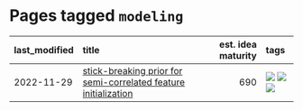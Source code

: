 # Pages tagged `modeling`

|last_modified|title|est. idea maturity|tags
|:---|:---|---:|:---|
|2022-11-29|[stick-breaking prior for semi-correlated feature initialization](../stickbreaking-init.md)|690|[![](https://img.shields.io/badge/tag-experimental-4a3565)](../tags/experimental.md) [![](https://img.shields.io/badge/tag-modeling-43d799)](../tags/modeling.md) [![](https://img.shields.io/badge/tag-wip-6a156e)](../tags/wip.md)|